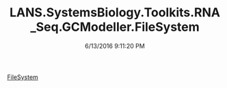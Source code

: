 ﻿---
title: LANS.SystemsBiology.Toolkits.RNA_Seq.GCModeller.FileSystem
date: 6/13/2016 9:11:20 PM
---

[FileSystem](T-LANS.SystemsBiology.Toolkits.RNA_Seq.GCModeller.FileSystem.FileSystem.html)
